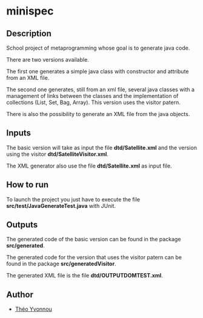 # minispec

## Description

School project of metaprogramming whose goal is to generate java code.

There are two versions available. 

The first one generates a simple java class with constructor and attribute from an XML file.

The second one generates, still from an xml file, several java classes with a management of links between the classes and the implementation of collections (List, Set, Bag, Array). This version uses the visitor patern.

There is also the possibility to generate an XML file from the java objects.

## Inputs 

The basic version will take as input the file **dtd/Satellite.xml** and the version using the visitor **dtd/SatelliteVisitor.xml**.

The XML generator also use the file **dtd/Satellite.xml** as input file.

## How to run

To launch the project you just have to execute the file **src/test/JavaGenerateTest.java** with JUnit.

## Outputs

The generated code of the basic version can be found in the package **src/generated**.

The generated code for the version that uses the visitor patern can be found in the package **src/generatedVisitor**.

The generated XML file is the file **dtd/OUTPUTDOMTEST.xml**.

## Author

* [Théo Yvonnou](https://github.com/tyvonnou)